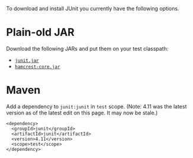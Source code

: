 To download and install JUnit you currently have the following options.
 
# Plain-old JAR

Download the following JARs and put them on your test classpath:

* [`junit.jar`](http://search.maven.org/#search%7Cgav%7C1%7Cg%3A%22junit%22%20AND%20a%3A%22junit%22)
* [`hamcrest-core.jar`](http://search.maven.org/#search%7Cgav%7C1%7Cg%3A%22org.hamcrest%22%20AND%20a%3A%22hamcrest-core%22)

# Maven

Add a dependency to `junit:junit` in `test` scope.  (Note: 4.11 was the latest version as of the latest edit on this page.  It may now be stale.)

    <dependency>
      <groupId>junit</groupId>
      <artifactId>junit</artifactId>
      <version>4.11</version>
      <scope>test</scope>
    </dependency>